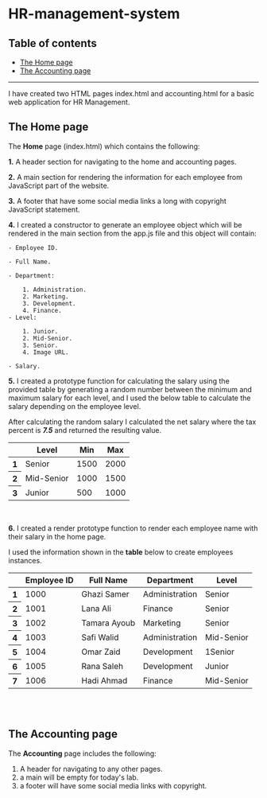 # HR-management-system

## Table of contents

- [The Home page](#the-home-page)
- [The Accounting page](#the-accounting-page)

___

I have created two HTML pages index.html and accounting.html for a basic web application for HR Management.

## The Home page

The **Home** page (index.html) which contains the following:

**1.** A header section for navigating to the home and accounting pages.

**2.** A main section for rendering the information for each employee from JavaScript part of the website.

**3.** A footer that have some social media links a long with copyright JavaScript statement.

**4.** I created a constructor to generate an employee object which will be rendered in the main section from the app.js file and this object will contain:

    - Employee ID.

    - Full Name.

    - Department:

        1. Administration.
        2. Marketing.
        3. Development.
        4. Finance.
    - Level:

        1. Junior.
        2. Mid-Senior.
        3. Senior.
        4. Image URL.

    - Salary.

**5.** I created a prototype function for calculating the salary using the provided table by generating a random number between the minimum and maximum salary for each level, and I used the below table to calculate the salary depending on the employee level.

After calculating the random salary I calculated the net salary where the tax percent is ***7.5*** and returned the resulting value.

<html>
    <table>
    <thead>
        <tr>
        <th> </th>
        <th>Level</th>
        <th>Min</th>
        <th>Max</th>
        </tr>
    </thead>
    <tbody>
        <tr>
        <th>1</th>
        <td>Senior</td>
        <td>1500</td>
        <td>2000</td>
        </tr>
        <tr>
        <th>2</th>
        <td>Mid-Senior</td>
        <td>1000</td>
        <td>1500</td>
        </tr>
        <tr>
        <th>3</th>
        <td>Junior</td>
        <td>500</td>
        <td>1000</td>
        </tr>
    </tbody>
    </table>
</html> </br>

**6.** I created a render prototype function to render each employee name with their salary in the home page.

I used the information shown in the **table** below to create employees instances. </br>

<html>
    <table>
    <thead>
        <tr>
        <th></th>
        <th>Employee ID</th>
        <th>Full Name</th>
        <th>Department</th>
        <th>Level</th>
        </tr>
    </thead>
    <tbody>
        <tr>
        <th>1</th>
        <td>1000</td>
        <td>Ghazi Samer</td>
        <td>Administration</td>
        <td>Senior</td>
        </tr>
        <tr>
        <th>2</th>
        <td>1001</td>
        <td>Lana Ali</td>
        <td>Finance</td>
        <td>Senior</td>
        </tr>
        <tr>
        <th>3</th>
        <td>1002</td>
        <td>Tamara Ayoub</td>
        <td>Marketing</td>
        <td>Senior</td>
        </tr>
        <tr>
        <th>4</th>
        <td>1003</td>
        <td>Safi Walid</td>
        <td>Administration</td>
        <td>Mid-Senior</td>
        </tr>
        <tr>
        <th>5</th>
        <td>1004</td>
        <td>Omar Zaid</td>
        <td>Development</td>
        <td>1Senior</td>
        </tr>
        <tr>
        <th>6</th>
        <td>1005</td>
        <td>Rana Saleh</td>
        <td>Development</td>
        <td>Junior</td>
        </tr>
        <tr>
        <th>7</th>
        <td>1006</td>
        <td>Hadi Ahmad</td>
        <td>Finance</td>
        <td>Mid-Senior</td>
        </tr>
    </tbody>
    </table>
</html> </br> </br>

## The **Accounting** page

The **Accounting** page includes the following:
1. A header for navigating to any other pages.
2. a main will be empty for today's lab.
3. a footer will have some social media links with copyright.
